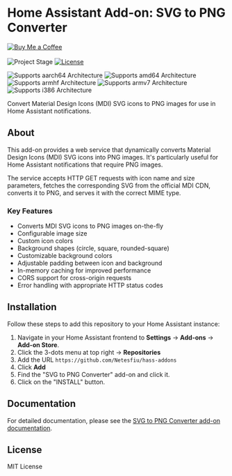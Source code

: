 # Home Assistant Add-on: SVG to PNG Converter
[![Buy Me a Coffee](https://img.shields.io/badge/Buy%20me%20a%20coffee-F16061?style=plastic&logo=ko-fi&logoColor=white)](https://ko-fi.com/netesfiu)
<br>
<br>
![Project Stage][project-stage-shield]
[![License][license-shield]](LICENSE.md)

![Supports aarch64 Architecture][aarch64-shield]
![Supports amd64 Architecture][amd64-shield]
![Supports armhf Architecture][armhf-shield]
![Supports armv7 Architecture][armv7-shield]
![Supports i386 Architecture][i386-shield]

Convert Material Design Icons (MDI) SVG icons to PNG images for use in Home Assistant notifications.

## About

This add-on provides a web service that dynamically converts Material Design Icons (MDI) SVG icons into PNG images. It's particularly useful for Home Assistant notifications that require PNG images.

The service accepts HTTP GET requests with icon name and size parameters, fetches the corresponding SVG from the official MDI CDN, converts it to PNG, and serves it with the correct MIME type.

### Key Features

- Converts MDI SVG icons to PNG images on-the-fly
- Configurable image size
- Custom icon colors
- Background shapes (circle, square, rounded-square)
- Customizable background colors
- Adjustable padding between icon and background
- In-memory caching for improved performance
- CORS support for cross-origin requests
- Error handling with appropriate HTTP status codes

## Installation

Follow these steps to add this repository to your Home Assistant instance:

1. Navigate in your Home Assistant frontend to **Settings** -> **Add-ons** -> **Add-on Store**.
2. Click the 3-dots menu at top right -> **Repositories**
3. Add the URL `https://github.com/Netesfiu/hass-addons`
4. Click **Add**
5. Find the "SVG to PNG Converter" add-on and click it.
6. Click on the "INSTALL" button.

## Documentation

For detailed documentation, please see the [SVG to PNG Converter add-on documentation](./svg-to-png/README.md).

## License

MIT License

[aarch64-shield]: https://img.shields.io/badge/aarch64-yes-green.svg
[amd64-shield]: https://img.shields.io/badge/amd64-yes-green.svg
[armhf-shield]: https://img.shields.io/badge/armhf-yes-green.svg
[armv7-shield]: https://img.shields.io/badge/armv7-yes-green.svg
[i386-shield]: https://img.shields.io/badge/i386-yes-green.svg
[license-shield]: https://img.shields.io/github/license/Netesfiu/hass-addons.svg
[project-stage-shield]: https://img.shields.io/badge/project%20stage-production%20ready-brightgreen.svg
[releases-shield]: https://img.shields.io/github/release/Netesfiu/hass-addons.svg
[releases]: https://github.com/Netesfiu/hass-addons/releases
